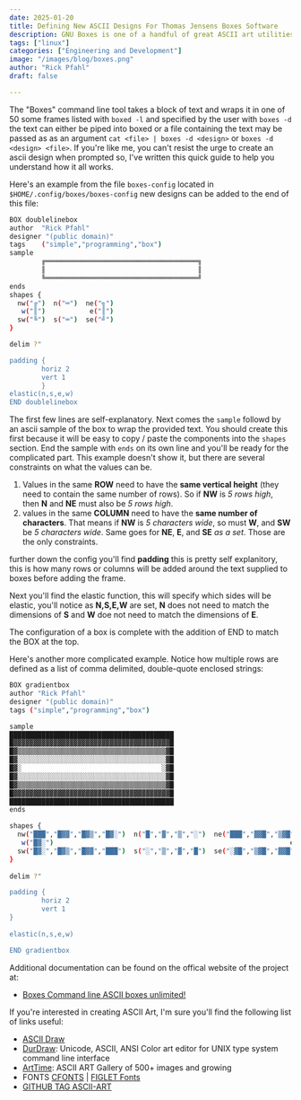 ```yaml
---
date: 2025-01-20
title: Defining New ASCII Designs For Thomas Jensens Boxes Software
description: GNU Boxes is one of a handful of great ASCII art utilities for linux released under the GPL. 
tags: ["linux"]
categories: ["Engineering and Development"]
image: "/images/blog/boxes.png"
author: "Rick Pfahl"
draft: false

---
```


The "Boxes" command line tool takes a block of text and wraps it in one of 50 some frames listed with `boxed -l` and specified by the user with `boxes -d` the text can either be piped into boxed or a file containing the text may be passed as as an argument `cat <file> | boxes -d <design>` or `boxes -d <design> <file>`. If you're like me, you can't resist the urge to create an ascii design when prompted so, I've written this quick guide to help you understand how it all works.


Here's an example from the file `boxes-config` located in `$HOME/.config/boxes/boxes-config` new designs can be added to the end of this file:

```bash
BOX doublelinebox
author  "Rick Pfahl"
designer "(public domain)"
tags    ("simple","programming","box")
sample
        ╔══════════════════════════════════════╗
        ║                                      ║
        ╚══════════════════════════════════════╝
ends
shapes {
  nw("╔")  n("═")  ne("╗")
   w("║")           e("║")
  sw("╚")  s("═")  se("╝")
}

delim ?"

padding {
        horiz 2
        vert 1
        }
elastic(n,s,e,w)
END doublelinebox
```

The first few lines are self-explanatory. Next comes the `sample` followd by an ascii sample of the box to wrap the provided text. You should create this first because it will be easy to copy / paste the components into the `shapes` section. End the sample with `ends` on its own line and you'll be ready for the complicated part. This example doesn't show it, but there are several constraints on what the values can be. 

1) Values in the same **ROW** need to have the **same vertical height** (they need to contain the same number of rows).
     So if **NW** is *5 rows high*, then **N** and **NE** must also be *5 rows high*. 
2) values in the same **COLUMN** need to have the **same number of characters**. 
     That means if **NW** is *5 characters wide*, so must **W**, and **SW** be *5 characters wide*. Same goes for **NE**, **E**, and **SE** *as a set*. Those are the only constraints.

further down the config you'll find **padding** this is pretty self explanitory, this is how many rows or columns will be added around the text supplied to boxes before adding the frame.

Next you'll find the elastic function, this will specify which sides will be elastic, you'll notice as **N,S,E,W** are set, **N** does not need to match the dimensions of **S** and **W** doe not need to match the dimensions of **E**.

The configuration of a box is complete with the addition of END <designmame> to match the BOX <designname> at the top.

Here's another more complicated example. Notice how multiple rows are defined as a list of comma delimited, double-quote enclosed strings:
```bash
BOX gradientbox
author "Rick Pfahl"
designer "(public domain)"
tags ("simple","programming","box")

sample 
█████████████████████████████████████████
█▓▓▓▓▓▓▓▓▓▓▓▓▓▓▓▓▓▓▓▓▓▓▓▓▓▓▓▓▓▓▓▓▓▓▓▓▓▓▓█
█▓▒▒▒▒▒▒▒▒▒▒▒▒▒▒▒▒▒▒▒▒▒▒▒▒▒▒▒▒▒▒▒▒▒▒▒▒▒▓█
█▓░░░░░░░░░░░░░░░░░░░░░░░░░░░░░░░░░░░░░▓█
█▓░                                   ░▓█   
█▓░░░░░░░░░░░░░░░░░░░░░░░░░░░░░░░░░░░░░▓█
█▓▒▒▒▒▒▒▒▒▒▒▒▒▒▒▒▒▒▒▒▒▒▒▒▒▒▒▒▒▒▒▒▒▒▒▒▒▒▓█
█▓▓▓▓▓▓▓▓▓▓▓▓▓▓▓▓▓▓▓▓▓▓▓▓▓▓▓▓▓▓▓▓▓▓▓▓▓▓▓█
█████████████████████████████████████████ 
ends

shapes {
  nw("███","█▓▓","█▓▒","█▓░")  n("█","▓","▒","░")  ne("███","▓▓█","▒▓█","░▓█")
   w("█▓░")                                                           e("░▓█")
  sw("█▓░","█▓▒","█▓▓","███")  s("░","▒","▓","█")  se("░▓█","▒▓█","▓▓█","███")
}
 
delim ?"

padding { 
        horiz 2 
        vert 1 
}
 
elastic(n,s,e,w)

END gradientbox
```

Additional documentation can be found on the offical website of the project at:

- [Boxes Command line ASCII boxes unlimited!](https://boxes.thomasjensen.com/)

If you're interested in creating ASCII Art, I'm sure you'll find the following list of links useful:

- [ASCII Draw](https://github.com/Nokse22/ascii-draw)
- [DurDraw](https://github.com/cmang/durdraw): Unicode, ASCII, ANSI Color art editor for UNIX type system command line interface
- [ArtTime](https://github.com/poetaman/arttime): ASCII ART Gallery of 500+ images and growing
- FONTS [CFONTS](https://github.com/dominikwilkowski/cfonts) | [FIGLET Fonts](github.com/xero/figlet-fonts)
- [GITHUB TAG ASCII-ART](https://github.com/topics/ascii-art)
